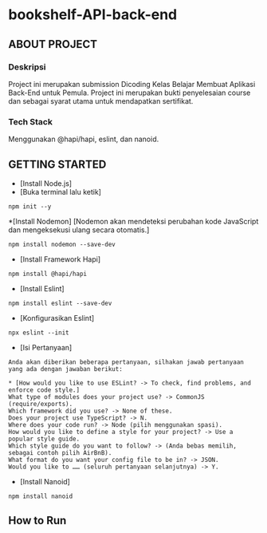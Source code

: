 # bookshelf-API-back-end

## ABOUT PROJECT

### Deskripsi
Project ini merupakan submission Dicoding Kelas Belajar Membuat Aplikasi Back-End untuk Pemula. Project ini merupakan bukti penyelesaian course dan sebagai syarat utama untuk mendapatkan sertifikat.

### Tech Stack
Menggunakan @hapi/hapi, eslint, dan nanoid.


## GETTING STARTED

* [Install Node.js]
* [Buka terminal lalu ketik]

```
npm init --y
```
*[Install Nodemon]
 [Nodemon akan mendeteksi perubahan kode JavaScript dan mengeksekusi ulang secara otomatis.]
```
npm install nodemon --save-dev
```

* [Install Framework Hapi]
```
npm install @hapi/hapi
```

* [Install Eslint]
```
npm install eslint --save-dev
```
* [Konfigurasikan Eslint]
```
npx eslint --init
```
* [Isi Pertanyaan]
```
Anda akan diberikan beberapa pertanyaan, silhakan jawab pertanyaan yang ada dengan jawaban berikut:

* [How would you like to use ESLint? -> To check, find problems, and enforce code style.]
What type of modules does your project use? -> CommonJS (require/exports).
Which framework did you use? -> None of these. 
Does your project use TypeScript? -> N.
Where does your code run? -> Node (pilih menggunakan spasi).
How would you like to define a style for your project? -> Use a popular style guide.
Which style guide do you want to follow? -> (Anda bebas memilih, sebagai contoh pilih AirBnB).
What format do you want your config file to be in? -> JSON.
Would you like to …… (seluruh pertanyaan selanjutnya) -> Y.
```

* [Install Nanoid]
```
npm install nanoid
```

## How to Run






